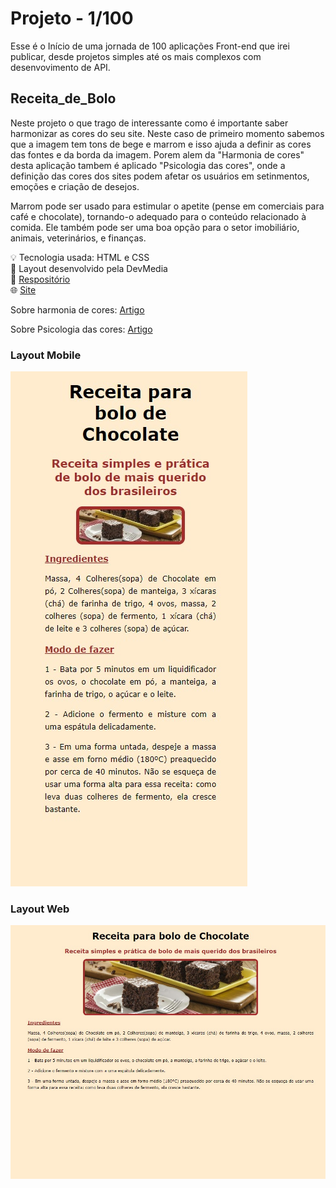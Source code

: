 # Projeto - 1/100
Esse é o Início de uma jornada de 100 aplicações Front-end que irei publicar, desde projetos simples até os mais complexos com desenvovimento de API.

## Receita_de_Bolo
Neste projeto o que trago de interessante como é importante saber harmonizar as cores do seu site. Neste caso de primeiro momento sabemos que a imagem tem tons de bege e marrom e isso ajuda a definir as cores das fontes e da borda da imagem.
 Porem alem da "Harmonia de cores" desta aplicação tambem é aplicado "Psicologia das cores", onde a definição das cores dos sites podem afetar os usuários em setinmentos, emoções e criação de desejos.

Marrom pode ser usado para estimular o apetite (pense em comerciais para café e chocolate), tornando-o adequado para o conteúdo relacionado à comida. Ele também pode ser uma boa opção para o setor imobiliário, animais, veterinários, e finanças.

💡 Tecnologia usada: HTML e CSS </br>
📑 Layout desenvolvido pela DevMedia </br>
📂 [Respositório](https://github.com/diego105xz/Receita_de_Bolo) </br>
🌐 [Site](https://diego105xz.github.io/Receita_de_Bolo/) </br>

Sobre harmonia de cores: [Artigo](https://poraodastintas.com.br/harmonia-cores/)

Sobre Psicologia das cores: [Artigo](https://blog.wsiconsultoria.com/psicologia-das-cores-seu-website)

### Layout Mobile
![Mobile](https://github.com/diego105xz/RepositorioImg/blob/main/Receita_de_BoloMobile.jpg)

### Layout Web
![WEB](https://github.com/diego105xz/RepositorioImg/blob/main/Receita_de_BoloWeb.jpg)
